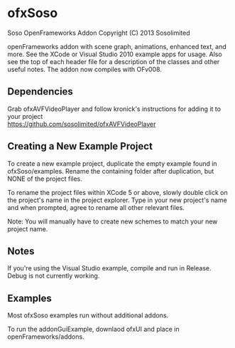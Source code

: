 ofxSoso
=======
Soso OpenFrameworks Addon
Copyright (C) 2013 Sosolimited


openFrameworks addon with scene graph, animations, enhanced text, and more. See the XCode or Visual Studio 2010 example apps for usage. Also see the top of each header file for a description of the classes and other useful notes. The addon now compiles with OFv008.

Dependencies
------------
Grab ofxAVFVideoPlayer and follow kronick's instructions for adding it to your project  
https://github.com/sosolimited/ofxAVFVideoPlayer

Creating a New Example Project
------------
To create a new example project, duplicate the empty example found in ofxSoso/examples.  Rename the containing folder after duplication, but NONE of the project files.

To rename the project files within XCode 5 or above, slowly double click on the project's name in the project explorer.
Type in your new project's name and  when prompted, agree to rename all other relevant files. 

Note:  You will manually have to create new schemes to match your new project name.

Notes
-----
If you're using the Visual Studio example, compile and run in Release. Debug is not currently working. 

Examples
------------
Most ofxSoso examples run without additional addons.

To run the addonGuiExample, downlaod ofxUI and place in openFrameworks/addons.

